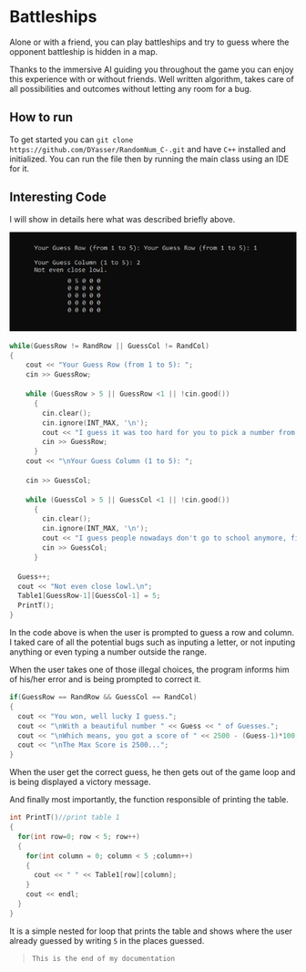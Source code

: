 # Battleships
Alone or with a friend, you can play battleships and try to guess where the opponent battleship is hidden in a map. 

Thanks to the immersive AI guiding you throughout the game you can enjoy this experience with or without friends. 
Well written algorithm, takes care of all possibilities and outcomes without letting any room for a bug.

## How to run

To get started you can `git clone  https://github.com/DYasser/RandomNum_C-.git` and have `C++` installed and initialized. You can run the file then by running the main class using an IDE for it.

## Interesting Code

I will show in details here what was described briefly above.

![demo](./ss/demo.png)

```C++
while(GuessRow != RandRow || GuessCol != RandCol)
{
    cout << "Your Guess Row (from 1 to 5): ";
    cin >> GuessRow;

    while (GuessRow > 5 || GuessRow <1 || !cin.good())
      {
        cin.clear();
        cin.ignore(INT_MAX, '\n');
        cout << "I guess it was too hard for you to pick a number from 1 to 5: ";
        cin >> GuessRow;
      }
    cout << "\nYour Guess Column (1 to 5): ";

    cin >> GuessCol;

    while (GuessCol > 5 || GuessCol <1 || !cin.good())
      {
        cin.clear();
        cin.ignore(INT_MAX, '\n');
        cout << "I guess people nowadays don't go to school anymore, figure what you did wrong: ";
        cin >> GuessCol;
      }

  Guess++;
  cout << "Not even close lowl.\n";
  Table1[GuessRow-1][GuessCol-1] = 5;
  PrintT();
}
```

In the code above is when the user is prompted to guess a row and column. I taked care of all the potential bugs such as inputing a letter, or not inputing anything or even typing a number outside the range. 

When the user takes one of those illegal choices, the program informs him of his/her error and is being prompted to correct it.

```C++
if(GuessRow == RandRow && GuessCol == RandCol)
{
  cout << "You won, well lucky I guess.";
  cout << "\nWith a beautiful number " << Guess << " of Guesses.";
  cout << "\nWhich means, you got a score of " << 2500 - (Guess-1)*100;
  cout << "\nThe Max Score is 2500...";
}
```

When the user get the correct guess, he then gets out of the game loop and is being displayed a victory message.

And finally most importantly, the function responsible of printing the table. 

```C++
int PrintT()//print table 1
{
  for(int row=0; row < 5; row++)
  {
    for(int column = 0; column < 5 ;column++)
    {
      cout << " " << Table1[row][column];
    }
    cout << endl;
  }
}
```

It is a simple nested for loop that prints the table and shows where the user already guessed by writing `5` in the places guessed.

>     This is the end of my documentation
